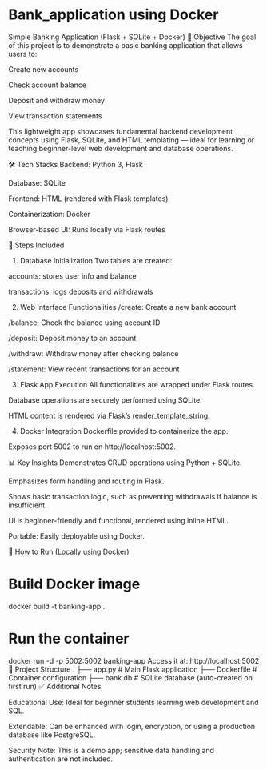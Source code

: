 # Bank_application using Docker
 Simple Banking Application (Flask + SQLite + Docker)
📌 Objective
The goal of this project is to demonstrate a basic banking application that allows users to:

Create new accounts

Check account balance

Deposit and withdraw money

View transaction statements

This lightweight app showcases fundamental backend development concepts using Flask, SQLite, and HTML templating — ideal for learning or teaching beginner-level web development and database operations.

🛠 Tech Stacks
Backend: Python 3, Flask

Database: SQLite

Frontend: HTML (rendered with Flask templates)

Containerization: Docker

Browser-based UI: Runs locally via Flask routes

🔄 Steps Included
1. Database Initialization
Two tables are created:

accounts: stores user info and balance

transactions: logs deposits and withdrawals

2. Web Interface Functionalities
/create: Create a new bank account

/balance: Check the balance using account ID

/deposit: Deposit money to an account

/withdraw: Withdraw money after checking balance

/statement: View recent transactions for an account

3. Flask App Execution
All functionalities are wrapped under Flask routes.

Database operations are securely performed using SQLite.

HTML content is rendered via Flask’s render_template_string.

4. Docker Integration
Dockerfile provided to containerize the app.

Exposes port 5002 to run on http://localhost:5002.

📊 Key Insights
Demonstrates CRUD operations using Python + SQLite.

Emphasizes form handling and routing in Flask.

Shows basic transaction logic, such as preventing withdrawals if balance is insufficient.

UI is beginner-friendly and functional, rendered using inline HTML.

Portable: Easily deployable using Docker.

🚀 How to Run (Locally using Docker)
# Build Docker image
docker build -t banking-app .

# Run the container
docker run -d -p 5002:5002 banking-app
Access it at: http://localhost:5002
📁 Project Structure
.
├── app.py          # Main Flask application
├── Dockerfile      # Container configuration
├── bank.db         # SQLite database (auto-created on first run)
✅ Additional Notes

Educational Use: Ideal for beginner students learning web development and SQL.

Extendable: Can be enhanced with login, encryption, or using a production database like PostgreSQL.

Security Note: This is a demo app; sensitive data handling and authentication are not included.
